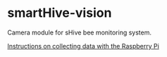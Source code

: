 # smartHive-vision
Camera module for sHive bee monitoring system.

[Instructions on collecting data with the Raspberry Pi](https://github.com/s1072489/smartHive-vision/tree/main/src/RaspiCam.md)
